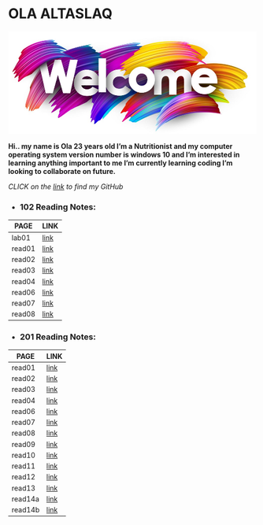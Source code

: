  
# OLA ALTASLAQ 

![wel](wel.jpeg)

**Hi.. my name is Ola 23 years old I’m a Nutritionist and my computer operating system version number is windows 10 and I’m interested in learning anything important to me I’m currently learning coding I’m looking to collaborate on future.**

*CLICK on the [link](https://github.com/olaaltaslaq) to find my GitHub*


- ### 102 Reading Notes:

| PAGE       |  LINK           | 
|----------- | ---------       |
|lab01       |[link](lab01.md) | 
|read01      |[link](read01.md)|
|read02      |[link](read02.md)|
|read03      |[link](read03.md)|
|read04      |[link](read04.md)|
|read06      |[link](read06.md)|
|read07      |[link](read07.md)|
|read08      |[link](read08.md)|


- ### 201 Reading Notes:

| PAGE       |  LINK            | 
|----------- | ---------        |
|read01      |[link](read01.md) |
|read02      |[link](read02.md) |
|read03      |[link](read03.md) |
|read04      |[link](read04.md) |
|read06      |[link](read06.md) |
|read07      |[link](read07.md) |
|read08      |[link](read08.md) |
|read09      |[link](read09.md) |
|read10      |[link](read10.md) |
|read11      |[link](read11.md) | 
|read12      |[link](read12.md) |
|read13      |[link](read13.md) |
|read14a     |[link](read14a.md)|
|read14b     |[link](read14b.md)|

